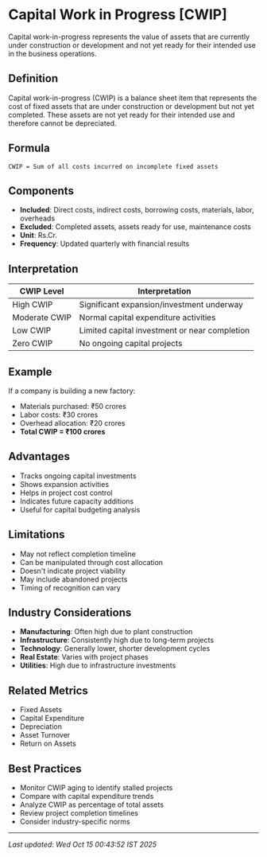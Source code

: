 # Capital Work in Progress [CWIP]

Capital work-in-progress represents the value of assets that are currently under construction or development and not yet ready for their intended use in the business operations.

## Definition

Capital work-in-progress (CWIP) is a balance sheet item that represents the cost of fixed assets that are under construction or development but not yet completed. These assets are not yet ready for their intended use and therefore cannot be depreciated.

## Formula

```text
CWIP = Sum of all costs incurred on incomplete fixed assets
```

## Components

- **Included**: Direct costs, indirect costs, borrowing costs, materials, labor, overheads
- **Excluded**: Completed assets, assets ready for use, maintenance costs
- **Unit**: Rs.Cr.
- **Frequency**: Updated quarterly with financial results

## Interpretation

| CWIP Level | Interpretation |
|------------|----------------|
| High CWIP | Significant expansion/investment underway |
| Moderate CWIP | Normal capital expenditure activities |
| Low CWIP | Limited capital investment or near completion |
| Zero CWIP | No ongoing capital projects |

## Example

If a company is building a new factory:
- Materials purchased: ₹50 crores
- Labor costs: ₹30 crores
- Overhead allocation: ₹20 crores
- **Total CWIP = ₹100 crores**

## Advantages

- Tracks ongoing capital investments
- Shows expansion activities
- Helps in project cost control
- Indicates future capacity additions
- Useful for capital budgeting analysis

## Limitations

- May not reflect completion timeline
- Can be manipulated through cost allocation
- Doesn't indicate project viability
- May include abandoned projects
- Timing of recognition can vary

## Industry Considerations

- **Manufacturing**: Often high due to plant construction
- **Infrastructure**: Consistently high due to long-term projects
- **Technology**: Generally lower, shorter development cycles
- **Real Estate**: Varies with project phases
- **Utilities**: High due to infrastructure investments

## Related Metrics

- Fixed Assets
- Capital Expenditure
- Depreciation
- Asset Turnover
- Return on Assets

## Best Practices

- Monitor CWIP aging to identify stalled projects
- Compare with capital expenditure trends
- Analyze CWIP as percentage of total assets
- Review project completion timelines
- Consider industry-specific norms

---
*Last updated: Wed Oct 15 00:43:52 IST 2025*
